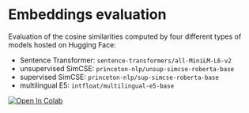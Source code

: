 # Embeddings evaluation  

Evaluation of the cosine similarities computed by four different types of models hosted on Hugging Face:

* Sentence Transformer: `sentence-transformers/all-MiniLM-L6-v2`
* unsupervised SimCSE: `princeton-nlp/unsup-simcse-roberta-base`
* supervised SimCSE: `princeton-nlp/sup-simcse-roberta-base`
* multilingual E5: `intfloat/multilingual-e5-base`  

[![Open In Colab](https://colab.research.google.com/assets/colab-badge.svg)](https://colab.research.google.com/github/laurencedewaele/embeddings_evaluation/blob/main/Embeddings_evaluation.ipynb)
